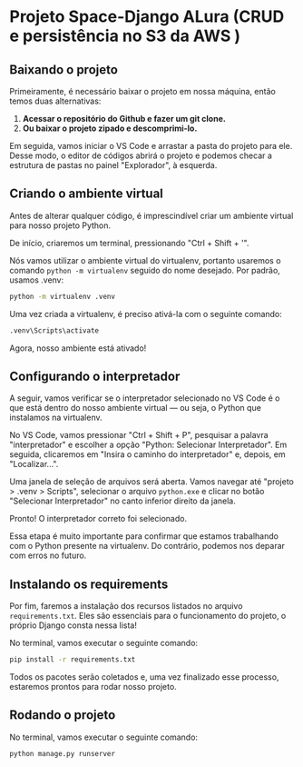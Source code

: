 # Projeto Space-Django ALura (CRUD e persistência no S3 da AWS )

## Baixando o projeto

Primeiramente, é necessário baixar o projeto em nossa máquina, então temos duas alternativas:

1. **Acessar o repositório do Github e fazer um git clone.**
2. **Ou baixar o projeto zipado e descomprimi-lo.**

Em seguida, vamos iniciar o VS Code e arrastar a pasta do projeto para ele. Desse modo, o editor de códigos abrirá o projeto e podemos checar a estrutura de pastas no painel "Explorador", à esquerda.

## Criando o ambiente virtual

Antes de alterar qualquer código, é imprescindível criar um ambiente virtual para nosso projeto Python.

De início, criaremos um terminal, pressionando "Ctrl + Shift + '".

Nós vamos utilizar o ambiente virtual do virtualenv, portanto usaremos o comando ``python -m virtualenv`` seguido do nome desejado. Por padrão, usamos .venv:

```bash
python -m virtualenv .venv
```

Uma vez criada a virtualenv, é preciso ativá-la com o seguinte comando:

```bash
.venv\Scripts\activate
```

Agora, nosso ambiente está ativado!

## Configurando o interpretador

A seguir, vamos verificar se o interpretador selecionado no VS Code é o que está dentro do nosso ambiente virtual — ou seja, o Python que instalamos na virtualenv.

No VS Code, vamos pressionar "Ctrl + Shift + P", pesquisar a palavra "interpretador" e escolher a opção "Python: Selecionar Interpretador". Em seguida, clicaremos em "Insira o caminho do interpretador" e, depois, em "Localizar...".

Uma janela de seleção de arquivos será aberta. Vamos navegar até "projeto > .venv > Scripts", selecionar o arquivo ``python.exe`` e clicar no botão "Selecionar Interpretador" no canto inferior direito da janela.

Pronto! O interpretador correto foi selecionado.

Essa etapa é muito importante para confirmar que estamos trabalhando com o Python presente na virtualenv. Do contrário, podemos nos deparar com erros no futuro.

## Instalando os requirements

Por fim, faremos a instalação dos recursos listados no arquivo ```requirements.txt```. Eles são essenciais para o funcionamento do projeto, o próprio Django consta nessa lista!

No terminal, vamos executar o seguinte comando:

```bash
pip install -r requirements.txt
```

Todos os pacotes serão coletados e, uma vez finalizado esse processo, estaremos prontos para rodar nosso projeto.

## Rodando o projeto

No terminal, vamos executar o seguinte comando:

```bash
python manage.py runserver
```
